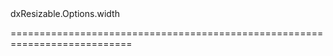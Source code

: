 <!--id-->dxResizable.Options.width<!--/id-->
<!--merge--><!--/merge-->
===========================================================================
